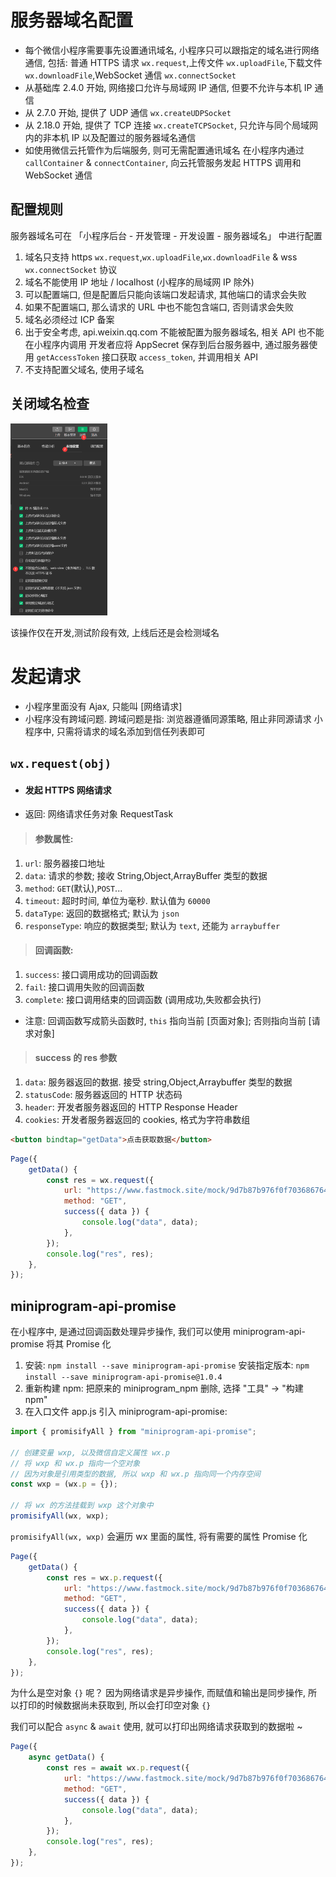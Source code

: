# 服务器域名配置

-   每个微信小程序需要事先设置通讯域名, 小程序只可以跟指定的域名进行网络通信, 包括:
    普通 HTTPS 请求 `wx.request`,上传文件 `wx.uploadFile`,下载文件 `wx.downloadFile`,WebSocket 通信 `wx.connectSocket`
-   从基础库 2.4.0 开始, 网络接口允许与局域网 IP 通信, 但要不允许与本机 IP 通信
-   从 2.7.0 开始, 提供了 UDP 通信 `wx.createUDPSocket`
-   从 2.18.0 开始, 提供了 TCP 连接 `wx.createTCPSocket`, 只允许与同个局域网内的非本机 IP 以及配置过的服务器域名通信
-   如使用微信云托管作为后端服务, 则可无需配置通讯域名
    在小程序内通过 `callContainer` & `connectContainer`, 向云托管服务发起 HTTPS 调用和 WebSocket 通信

## 配置规则

服务器域名可在 「小程序后台 - 开发管理 - 开发设置 - 服务器域名」 中进行配置

1. 域名只支持 https `wx.request`,`wx.uploadFile`,`wx.downloadFile` & wss `wx.connectSocket` 协议
2. 域名不能使用 IP 地址 / localhost (小程序的局域网 IP 除外)
3. 可以配置端口, 但是配置后只能向该端口发起请求, 其他端口的请求会失败
4. 如果不配置端口, 那么请求的 URL 中也不能包含端口, 否则请求会失败
5. 域名必须经过 ICP 备案
6. 出于安全考虑, api.weixin.qq.com 不能被配置为服务器域名, 相关 API 也不能在小程序内调用
   开发者应将 AppSecret 保存到后台服务器中, 通过服务器使用 `getAccessToken` 接口获取 `access_token`, 并调用相关 API
7. 不支持配置父域名, 使用子域名

## 关闭域名检查

<img src="picture/image-20220221102903411.png" alt="image-20220221102903411" style="zoom:30%;" />

该操作仅在开发,测试阶段有效, 上线后还是会检测域名

# 发起请求

-   小程序里面没有 Ajax, 只能叫 [网络请求]
-   小程序没有跨域问题. 跨域问题是指: 浏览器遵循同源策略, 阻止非同源请求
    小程序中, 只需将请求的域名添加到信任列表即可

## `wx.request(obj)`

-   #### 发起 HTTPS 网络请求

-   返回: 网络请求任务对象 RequestTask

> #### 参数属性:

1. `url`: 服务器接口地址
2. `data`: 请求的参数; 接收 String,Object,ArrayBuffer 类型的数据
3. `method`: `GET`(默认),`POST`...
4. `timeout`: 超时时间, 单位为毫秒. 默认值为 `60000`
5. `dataType`: 返回的数据格式; 默认为 `json`
6. `responseType`: 响应的数据类型; 默认为 `text`, 还能为 `arraybuffer`

> #### 回调函数:

1. `success`: 接口调用成功的回调函数
2. `fail`: 接口调用失败的回调函数
3. `complete`: 接口调用结束的回调函数 (调用成功,失败都会执行)

-   注意: 回调函数写成箭头函数时, `this` 指向当前 [页面对象]; 否则指向当前 [请求对象]

> #### success 的 res 参数

1. `data`: 服务器返回的数据. 接受 string,Object,Arraybuffer 类型的数据
2. `statusCode`: 服务器返回的 HTTP 状态码
3. `header`: 开发者服务器返回的 HTTP Response Header
4. `cookies`: 开发者服务器返回的 cookies, 格式为字符串数组

```html
<button bindtap="getData">点击获取数据</button>
```

```js
Page({
    getData() {
        const res = wx.request({
            url: "https://www.fastmock.site/mock/9d7b87b976f0f703686764ab8a74d066/program/list",
            method: "GET",
            success({ data }) {
                console.log("data", data);
            },
        });
        console.log("res", res);
    },
});
```

## miniprogram-api-promise

在小程序中, 是通过回调函数处理异步操作, 我们可以使用 miniprogram-api-promise 将其 Promise 化

1. 安装: `npm install --save miniprogram-api-promise`
   安装指定版本: `npm install --save miniprogram-api-promise@1.0.4`
2. 重新构建 npm: 把原来的 miniprogram_npm 删除, 选择 "工具" → "构建 npm"
3. 在入口文件 app.js 引入 miniprogram-api-promise:

```js
import { promisifyAll } from "miniprogram-api-promise";

// 创建变量 wxp, 以及微信自定义属性 wx.p
// 将 wxp 和 wx.p 指向一个空对象
// 因为对象是引用类型的数据, 所以 wxp 和 wx.p 指向同一个内存空间
const wxp = (wx.p = {});

// 将 wx 的方法挂载到 wxp 这个对象中
promisifyAll(wx, wxp);
```

`promisifyAll(wx, wxp)` 会遍历 wx 里面的属性, 将有需要的属性 Promise 化

```js
Page({
    getData() {
        const res = wx.p.request({
            url: "https://www.fastmock.site/mock/9d7b87b976f0f703686764ab8a74d066/program/list",
            method: "GET",
            success({ data }) {
                console.log("data", data);
            },
        });
        console.log("res", res);
    },
});
```

为什么是空对象 `{}` 呢？
因为网络请求是异步操作, 而赋值和输出是同步操作, 所以打印的时候数据尚未获取到, 所以会打印空对象 `{}`

我们可以配合 `async` & `await` 使用, 就可以打印出网络请求获取到的数据啦 ~

```js
Page({
    async getData() {
        const res = await wx.p.request({
            url: "https://www.fastmock.site/mock/9d7b87b976f0f703686764ab8a74d066/program/list",
            method: "GET",
            success({ data }) {
                console.log("data", data);
            },
        });
        console.log("res", res);
    },
});
```

